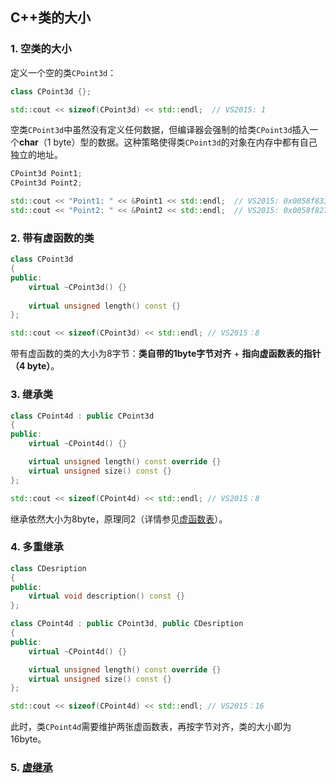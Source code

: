 ## C++类的大小
### 1. 空类的大小
定义一个空的类`CPoint3d`：
```C++
class CPoint3d {};

std::cout << sizeof(CPoint3d) << std::endl;  // VS2015: 1
```
空类`CPoint3d`中虽然没有定义任何数据，但编译器会强制的给类`CPoint3d`插入一个**char**（1 byte）型的数据。这种策略使得类`CPoint3d`的对象在内存中都有自己独立的地址。
```C++
CPoint3d Point1;
CPoint3d Point2;

std::cout << "Point1: " << &Point1 << std::endl;  // VS2015: 0x0058f833
std::cout << "Point2: " << &Point2 << std::endl;  // VS2015: 0x0058f827
```

### 2. 带有虚函数的类
```C++
class CPoint3d 
{
public:
	virtual ~CPoint3d() {}
  
	virtual unsigned length() const {}
};

std::cout << sizeof(CPoint3d) << std::endl; // VS2015：8
```
带有虚函数的类的大小为8字节：**类自带的1byte字节对齐** + **指向虚函数表的指针（4 byte）**。

### 3. 继承类
```C++
class CPoint4d : public CPoint3d
{
public:
	virtual ~CPoint4d() {}

	virtual unsigned length() const override {}
	virtual unsigned size() const {}
};

std::cout << sizeof(CPoint4d) << std::endl; // VS2015：8
```
继承依然大小为8byte，原理同2（详情参见[虚函数表](VirutalTable.md)）。

### 4. 多重继承
```C++
class CDesription
{
public:
	virtual void description() const {}
};

class CPoint4d : public CPoint3d, public CDesription
{
public:
	virtual ~CPoint4d() {}

	virtual unsigned length() const override {}
	virtual unsigned size() const {}
};

std::cout << sizeof(CPoint4d) << std::endl; // VS2015：16
```
此时，类`CPoint4d`需要维护两张虚函数表，再按字节对齐，类的大小即为16byte。

### 5. [虚继承](VirtualExtends.md)
